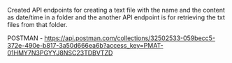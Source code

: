 Created API endpoints for creating a text file with the name and the content as date/time in a folder and the another API endpoint is for retrieving the txt files from that folder.

POSTMAN - https://api.postman.com/collections/32502533-059becc5-372e-490e-b817-3a50d666ea6b?access_key=PMAT-01HMY7N3PGYYJ8NSC23TDBVTZD
